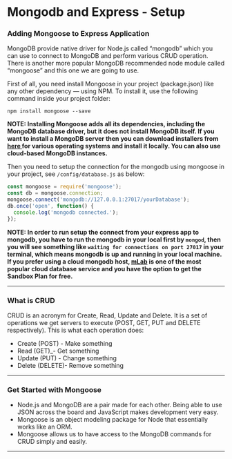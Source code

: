 # Mongodb and Express - Setup

### Adding Mongoose to Express Application

MongoDB provide native driver for Node.js called “mongodb” which you can use to connect to MongoDB and perform various CRUD operation. There is another more popular MongoDB recommended node module called “mongoose” and this one we are going to use.

First of all, you need install Mongoose in your project (package.json) like any other dependency — using NPM. To install it, use the following command inside your project folder:

```
npm install mongoose --save
```

**NOTE: Installing Mongoose adds all its dependencies, including the MongoDB database driver, but it does not install MongoDB itself. If you want to install a MongoDB server then you can download installers from [ here ](https://docs.mongodb.com/manual/administration/install-community/) for various operating systems and install it locally. You can also use cloud-based MongoDB instances.**

Then you need to setup the connection for the mongodb using mongoose in your project, see `/config/database.js` as below:

```js
const mongoose = require('mongoose');
const db = mongoose.connection;
mongoose.connect('mongodb://127.0.0.1:27017/yourDatabase');
db.once('open', function() {
  console.log('mongodb connected.');
});
```

**NOTE: In order to run setup the connect from your express app to mongodb, you have to run the mongodb in your local first by `mongod`, then you will see something like `waiting for connections on port 27017` in your terminal, which means mongodb is up and running in your local machine. If you prefer using a cloud mongodb host, [mLab](https://mlab.com/) is one of the most popular cloud database service and you have the option to get the Sandbox Plan for free.**

---

### What is CRUD

CRUD is an acronym for Create, Read, Update and Delete. It is a set of operations we get servers to execute (POST, GET, PUT and DELETE respectively). This is what each operation does:

* Create (POST) - Make something
* Read (GET)\_- Get something
* Update (PUT) - Change something
* Delete (DELETE)- Remove something

---

### Get Started with Mongoose

* Node.js and MongoDB are a pair made for each other. Being able to use JSON across the board and JavaScript makes development very easy.
* Mongoose is an object modeling package for Node that essentially works like an ORM.
* Mongoose allows us to have access to the MongoDB commands for CRUD simply and easily.

---
